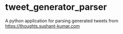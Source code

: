 # tweet_generator_parser
A python application for parsing generated tweets from https://thoughts.sushant-kumar.com
